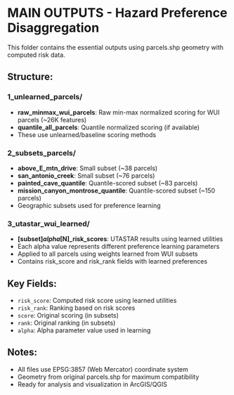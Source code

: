 # MAIN OUTPUTS - Hazard Preference Disaggregation

This folder contains the essential outputs using parcels.shp geometry with computed risk data.

## Structure:

### 1_unlearned_parcels/
- **raw_minmax_wui_parcels**: Raw min-max normalized scoring for WUI parcels (~26K features)  
- **quantile_all_parcels**: Quantile normalized scoring (if available)
- These use unlearned/baseline scoring methods

### 2_subsets_parcels/
- **above_E_mtn_drive**: Small subset (~38 parcels)
- **san_antonio_creek**: Small subset (~76 parcels)
- **painted_cave_quantile**: Quantile-scored subset (~83 parcels) 
- **mission_canyon_montrose_quantile**: Quantile-scored subset (~150 parcels)
- Geographic subsets used for preference learning

### 3_utastar_wui_learned/
- **[subset]_alpha_[N]_risk_scores**: UTASTAR results using learned utilities
- Each alpha value represents different preference learning parameters
- Applied to all parcels using weights learned from WUI subsets
- Contains risk_score and risk_rank fields with learned preferences

## Key Fields:
- `risk_score`: Computed risk score using learned utilities
- `risk_rank`: Ranking based on risk scores  
- `score`: Original scoring (in subsets)
- `rank`: Original ranking (in subsets)
- `alpha`: Alpha parameter value used in learning

## Notes:
- All files use EPSG:3857 (Web Mercator) coordinate system
- Geometry from original parcels.shp for maximum compatibility
- Ready for analysis and visualization in ArcGIS/QGIS
